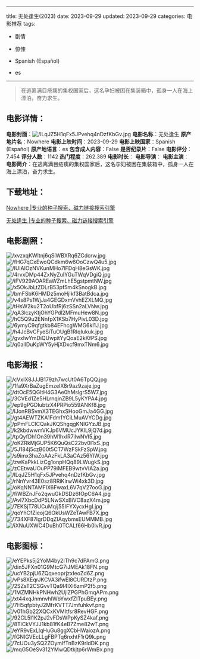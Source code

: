 
---
title: 无处逢生(2023)
date: 2023-09-29
updated: 2023-09-29
categories: 电影推荐
tags:
- 剧情
- 惊悚

- Spanish (Español)
- es
---


> 在逃离满目疮痍的集权国家后，这名孕妇被困在集装箱中，孤身一人在海上漂泊，奋力求生。

## **电影详情**：

**电影封面**：<img src="https://image.tmdb.org/t/p/w200/lLqJZ5H1qFx5JPvehq4nDzfKbGv.jpg" alt="/lLqJZ5H1qFx5JPvehq4nDzfKbGv.jpg" title="/lLqJZ5H1qFx5JPvehq4nDzfKbGv.jpg">
**电影名称**：无处逢生
**原产地片名**：Nowhere
**电影上映时间**：2023-09-29
**电影上映国家**：Spanish (Español)
**原产地语言**：es
**包含成人内容**：False
**是否纪录片**：False
**电影评分**：7.454
**评分人数**：1142
**热门程度**：262.389
**电影时长**：
**电影导演**：
**电影主演**：
**电影简介**：在逃离满目疮痍的集权国家后，这名孕妇被困在集装箱中，孤身一人在海上漂泊，奋力求生。

## **下载地址**：
[Nowhere |专业的种子搜索、磁力链接搜索引擎](https://movie.amd794.com:2083/?search=Nowhere&ordering=&mode=match_phrase&page_size=10&page=1)

[无处逢生 |专业的种子搜索、磁力链接搜索引擎](https://movie.amd794.com:2083/?search=%E6%97%A0%E5%A4%84%E9%80%A2%E7%94%9F&ordering=&mode=match_phrase&page_size=10&page=1)
 

## **电影剧照**：
<img src="https://image.tmdb.org/t/p/original/xvzxqKWltnj6qSiWBXRq6ZCdcrw.jpg" alt="/xvzxqKWltnj6qSiWBXRq6ZCdcrw.jpg" title="/xvzxqKWltnj6qSiWBXRq6ZCdcrw.jpg"><img src="https://image.tmdb.org/t/p/original/fHG7qCxEwoQCdkm6w6OoCzwQ4u5.jpg" alt="/fHG7qCxEwoQCdkm6w6OoCzwQ4u5.jpg" title="/fHG7qCxEwoQCdkm6w6OoCzwQ4u5.jpg"><img src="https://image.tmdb.org/t/p/original/lUIAlOzNVKunMHo7lFDqH8eGsWK.jpg" alt="/lUIAlOzNVKunMHo7lFDqH8eGsWK.jpg" title="/lUIAlOzNVKunMHo7lFDqH8eGsWK.jpg"><img src="https://image.tmdb.org/t/p/original/4rvxDMp44ZxNyZuIYGuTWqVDgiQ.jpg" alt="/4rvxDMp44ZxNyZuIYGuTWqVDgiQ.jpg" title="/4rvxDMp44ZxNyZuIYGuTWqVDgiQ.jpg"><img src="https://image.tmdb.org/t/p/original/iFV929AOAREaWZmLhE5gstpmtNW.jpg" alt="/iFV929AOAREaWZmLhE5gstpmtNW.jpg" title="/iFV929AOAREaWZmLhE5gstpmtNW.jpg"><img src="https://image.tmdb.org/t/p/original/x5OkJbLtZDLrB53pf5m4kSnogkB.jpg" alt="/x5OkJbLtZDLrB53pf5m4kSnogkB.jpg" title="/x5OkJbLtZDLrB53pf5m4kSnogkB.jpg"><img src="https://image.tmdb.org/t/p/original/bmFSbK6HMDz5moHjIkf3BatBdca.jpg" alt="/bmFSbK6HMDz5moHjIkf3BatBdca.jpg" title="/bmFSbK6HMDz5moHjIkf3BatBdca.jpg"><img src="https://image.tmdb.org/t/p/original/v4s8Ps1WjJa4GEGDxmVvhEZXLMQ.jpg" alt="/v4s8Ps1WjJa4GEGDxmVvhEZXLMQ.jpg" title="/v4s8Ps1WjJa4GEGDxmVvhEZXLMQ.jpg"><img src="https://image.tmdb.org/t/p/original/tHsW2ku2T2oUbfRj6zSSn2aLVNw.jpg" alt="/tHsW2ku2T2oUbfRj6zSSn2aLVNw.jpg" title="/tHsW2ku2T2oUbfRj6zSSn2aLVNw.jpg"><img src="https://image.tmdb.org/t/p/original/qA3lczyKtjOhYGPdl2MFmuHew8N.jpg" alt="/qA3lczyKtjOhYGPdl2MFmuHew8N.jpg" title="/qA3lczyKtjOhYGPdl2MFmuHew8N.jpg"><img src="https://image.tmdb.org/t/p/original/hC5Q9u2ENnfpX1KSb7HyPivL03D.jpg" alt="/hC5Q9u2ENnfpX1KSb7HyPivL03D.jpg" title="/hC5Q9u2ENnfpX1KSb7HyPivL03D.jpg"><img src="https://image.tmdb.org/t/p/original/6ymyC9qfgtkb84EFhcgWMG6kl1J.jpg" alt="/6ymyC9qfgtkb84EFhcgWMG6kl1J.jpg" title="/6ymyC9qfgtkb84EFhcgWMG6kl1J.jpg"><img src="https://image.tmdb.org/t/p/original/h4JcBvCFyeSiTuOUgB1RIqIukuk.jpg" alt="/h4JcBvCFyeSiTuOUgB1RIqIukuk.jpg" title="/h4JcBvCFyeSiTuOUgB1RIqIukuk.jpg"><img src="https://image.tmdb.org/t/p/original/gvxIwYmDiQUwpitYyQoaE2kKfPS.jpg" alt="/gvxIwYmDiQUwpitYyQoaE2kKfPS.jpg" title="/gvxIwYmDiQUwpitYyQoaE2kKfPS.jpg"><img src="https://image.tmdb.org/t/p/original/q0aIlDuKpWY5yHjXDxcf9mxTNm6.jpg" alt="/q0aIlDuKpWY5yHjXDxcf9mxTNm6.jpg" title="/q0aIlDuKpWY5yHjXDxcf9mxTNm6.jpg">

## **电影海报**：
<img src="https://image.tmdb.org/t/p/original/cVxIX8JJJB179zh7wcUt0A6TpQQ.jpg" alt="/cVxIX8JJJB179zh7wcUt0A6TpQQ.jpg" title="/cVxIX8JJJB179zh7wcUt0A6TpQQ.jpg"><img src="https://image.tmdb.org/t/p/original/1fa9XrBaZugEmzelX8r9az9zaje.jpg" alt="/1fa9XrBaZugEmzelX8r9az9zaje.jpg" title="/1fa9XrBaZugEmzelX8r9az9zaje.jpg"><img src="https://image.tmdb.org/t/p/original/dtOcE5QGltH4G3Ae0hMslgrS5W7.jpg" alt="/dtOcE5QGltH4G3Ae0hMslgrS5W7.jpg" title="/dtOcE5QGltH4G3Ae0hMslgrS5W7.jpg"><img src="https://image.tmdb.org/t/p/original/3CVEd1Ze5HLrnqinZB9L5yKYPA4.jpg" alt="/3CVEd1Ze5HLrnqinZB9L5yKYPA4.jpg" title="/3CVEd1Ze5HLrnqinZB9L5yKYPA4.jpg"><img src="https://image.tmdb.org/t/p/original/ep9gPGDIubtzX4PRPio559ANKf8.jpg" alt="/ep9gPGDIubtzX4PRPio559ANKf8.jpg" title="/ep9gPGDIubtzX4PRPio559ANKf8.jpg"><img src="https://image.tmdb.org/t/p/original/lJonRBSvmX3TEGhxSHooGmJa4GG.jpg" alt="/lJonRBSvmX3TEGhxSHooGmJa4GG.jpg" title="/lJonRBSvmX3TEGhxSHooGmJa4GG.jpg"><img src="https://image.tmdb.org/t/p/original/gt4AEWTZKA1Fdm1YCiLMuAVYCDg.jpg" alt="/gt4AEWTZKA1Fdm1YCiLMuAVYCDg.jpg" title="/gt4AEWTZKA1Fdm1YCiLMuAVYCDg.jpg"><img src="https://image.tmdb.org/t/p/original/pPmFLClCQakJKQShgqgKNIGYzJB.jpg" alt="/pPmFLClCQakJKQShgqgKNIGYzJB.jpg" title="/pPmFLClCQakJKQShgqgKNIGYzJB.jpg"><img src="https://image.tmdb.org/t/p/original/k2kbdwwmVKJp6VMUcJYKlL9jQ7d.jpg" alt="/k2kbdwwmVKJp6VMUcJYKlL9jQ7d.jpg" title="/k2kbdwwmVKJp6VMUcJYKlL9jQ7d.jpg"><img src="https://image.tmdb.org/t/p/original/tpQyfDh1On39hM1hxlR7ilwNVI5.jpg" alt="/tpQyfDh1On39hM1hxlR7ilwNVI5.jpg" title="/tpQyfDh1On39hM1hxlR7ilwNVI5.jpg"><img src="https://image.tmdb.org/t/p/original/oKZRkMjGUP5K6QuQsC22bv0I1xS.jpg" alt="/oKZRkMjGUP5K6QuQsC22bv0I1xS.jpg" title="/oKZRkMjGUP5K6QuQsC22bv0I1xS.jpg"><img src="https://image.tmdb.org/t/p/original/5J184j5czB00t5CT7WzFSkFzSpW.jpg" alt="/5J184j5czB00t5CT7WzFSkFzSpW.jpg" title="/5J184j5czB00t5CT7WzFSkFzSpW.jpg"><img src="https://image.tmdb.org/t/p/original/s9imx3haZoAAzFkLA3aCAz56YlW.jpg" alt="/s9imx3haZoAAzFkLA3aCAz56YlW.jpg" title="/s9imx3haZoAAzFkLA3aCAz56YlW.jpg"><img src="https://image.tmdb.org/t/p/original/zwKaPkkLizCg1onpHQq89LWugkS.jpg" alt="/zwKaPkkLizCg1onpHQq89LWugkS.jpg" title="/zwKaPkkLizCg1onpHQq89LWugkS.jpg"><img src="https://image.tmdb.org/t/p/original/zCEtwaUOuPP79iMFEB9wtvVIA2a.jpg" alt="/zCEtwaUOuPP79iMFEB9wtvVIA2a.jpg" title="/zCEtwaUOuPP79iMFEB9wtvVIA2a.jpg"><img src="https://image.tmdb.org/t/p/original/lLqJZ5H1qFx5JPvehq4nDzfKbGv.jpg" alt="/lLqJZ5H1qFx5JPvehq4nDzfKbGv.jpg" title="/lLqJZ5H1qFx5JPvehq4nDzfKbGv.jpg"><img src="https://image.tmdb.org/t/p/original/rNnYvr43E0sz8RRiKirwWi4xk3D.jpg" alt="/rNnYvr43E0sz8RRiKirwWi4xk3D.jpg" title="/rNnYvr43E0sz8RRiKirwWi4xk3D.jpg"><img src="https://image.tmdb.org/t/p/original/oKqNNTAMFlX6FwaxL6V7qV27ooG.jpg" alt="/oKqNNTAMFlX6FwaxL6V7qV27ooG.jpg" title="/oKqNNTAMFlX6FwaxL6V7qV27ooG.jpg"><img src="https://image.tmdb.org/t/p/original/fiWBZnJFo2qwuGkDSDz6fOpC6A4.jpg" alt="/fiWBZnJFo2qwuGkDSDz6fOpC6A4.jpg" title="/fiWBZnJFo2qwuGkDSDz6fOpC6A4.jpg"><img src="https://image.tmdb.org/t/p/original/AvI7XbcDdP5LNwSXxBiVC8azX4m.jpg" alt="/AvI7XbcDdP5LNwSXxBiVC8azX4m.jpg" title="/AvI7XbcDdP5LNwSXxBiVC8azX4m.jpg"><img src="https://image.tmdb.org/t/p/original/7EKSjT78UCuMqij55IFYXycxHgI.jpg" alt="/7EKSjT78UCuMqij55IFYXycxHgI.jpg" title="/7EKSjT78UCuMqij55IFYXycxHgI.jpg"><img src="https://image.tmdb.org/t/p/original/qoYhCfZieojQ6OkUsWZeTAwFB7X.jpg" alt="/qoYhCfZieojQ6OkUsWZeTAwFB7X.jpg" title="/qoYhCfZieojQ6OkUsWZeTAwFB7X.jpg"><img src="https://image.tmdb.org/t/p/original/734XF87lgrDDqZIAqybmsEUMMMB.jpg" alt="/734XF87lgrDDqZIAqybmsEUMMMB.jpg" title="/734XF87lgrDDqZIAqybmsEUMMMB.jpg"><img src="https://image.tmdb.org/t/p/original/iXNuUXWC4DuBh0TCALf66Hb0lvR.jpg" alt="/iXNuUXWC4DuBh0TCALf66Hb0lvR.jpg" title="/iXNuUXWC4DuBh0TCALf66Hb0lvR.jpg">

## **电影图标**：
<img src="https://image.tmdb.org/t/p/original/eYEPks5j2YoM4by2ITh9c7dPAmG.png" alt="/eYEPks5j2YoM4by2ITh9c7dPAmG.png" title="/eYEPks5j2YoM4by2ITh9c7dPAmG.png"><img src="https://image.tmdb.org/t/p/original/din5JFXn01G9MtcG7iJMEAk18FN.png" alt="/din5JFXn01G9MtcG7iJMEAk18FN.png" title="/din5JFXn01G9MtcG7iJMEAk18FN.png"><img src="https://image.tmdb.org/t/p/original/ucYB2pjU6ZQqxeoprjzxIeoZd6Z.png" alt="/ucYB2pjU6ZQqxeoprjzxIeoZd6Z.png" title="/ucYB2pjU6ZQqxeoprjzxIeoZd6Z.png"><img src="https://image.tmdb.org/t/p/original/vPs8XEqrJKCVA3ifwEl8CURDtzP.png" alt="/vPs8XEqrJKCVA3ifwEl8CURDtzP.png" title="/vPs8XEqrJKCVA3ifwEl8CURDtzP.png"><img src="https://image.tmdb.org/t/p/original/2SZsT2CSGvvTQa9l4lXl6zmP2f5.png" alt="/2SZsT2CSGvvTQa9l4lXl6zmP2f5.png" title="/2SZsT2CSGvvTQa9l4lXl6zmP2f5.png"><img src="https://image.tmdb.org/t/p/original/1MZMNHkPNHwh2UjlZPGPhGmqAPm.png" alt="/1MZMNHkPNHwh2UjlZPGPhGmqAPm.png" title="/1MZMNHkPNHwh2UjlZPGPhGmqAPm.png"><img src="https://image.tmdb.org/t/p/original/xt44xqJnmnvhIWbYwxfZITpuBEy.png" alt="/xt44xqJnmnvhIWbYwxfZITpuBEy.png" title="/xt44xqJnmnvhIWbYwxfZITpuBEy.png"><img src="https://image.tmdb.org/t/p/original/7H5qfpbtyJ2MfrKVTT7Jmfuhkvf.png" alt="/7H5qfpbtyJ2MfrKVTT7Jmfuhkvf.png" title="/7H5qfpbtyJ2MfrKVTT7Jmfuhkvf.png"><img src="https://image.tmdb.org/t/p/original/v01hGb22XQCxKVMltfsr8RevHGF.png" alt="/v01hGb22XQCxKVMltfsr8RevHGF.png" title="/v01hGb22XQCxKVMltfsr8RevHGF.png"><img src="https://image.tmdb.org/t/p/original/92CL5I1K2pJ2vFDsWPpKySZ4kaf.png" alt="/92CL5I1K2pJ2vFDsWPpKySZ4kaf.png" title="/92CL5I1K2pJ2vFDsWPpKySZ4kaf.png"><img src="https://image.tmdb.org/t/p/original/8TiCkVYJJ1kb81fK4eB7Zme82wT.png" alt="/8TiCkVYJJ1kb81fK4eB7Zme82wT.png" title="/8TiCkVYJJ1kb81fK4eB7Zme82wT.png"><img src="https://image.tmdb.org/t/p/original/eYR9vExLlqHuGu8ggXCbHWaiozA.png" alt="/eYR9vExLlqHuGu8ggXCbHWaiozA.png" title="/eYR9vExLlqHuGu8ggXCbHWaiozA.png"><img src="https://image.tmdb.org/t/p/original/fGNIGVEcLLgFBPTq6nxhtF1rQ9k.png" alt="/fGNIGVEcLLgFBPTq6nxhtF1rQ9k.png" title="/fGNIGVEcLLgFBPTq6nxhtF1rQ9k.png"><img src="https://image.tmdb.org/t/p/original/7cUOu3ySQ2ZOymIfTnBzK9rldDK.png" alt="/7cUOu3ySQ2ZOymIfTnBzK9rldDK.png" title="/7cUOu3ySQ2ZOymIfTnBzK9rldDK.png"><img src="https://image.tmdb.org/t/p/original/mqG5OeSv312YMwQDtkjtp6rWmBx.png" alt="/mqG5OeSv312YMwQDtkjtp6rWmBx.png" title="/mqG5OeSv312YMwQDtkjtp6rWmBx.png">
